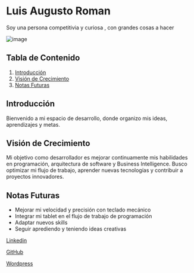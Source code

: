 # Luis Augusto Roman
Soy una persona competitivia y curiosa , con grandes cosas a hacer


![image](https://github.com/user-attachments/assets/1f1f16c9-1853-473b-9c3e-91721f332f96)


## Tabla de Contenido  
1. [Introducción](#introducción)  
2. [Visión de Crecimiento](#visión-de-crecimiento)  
3. [Notas Futuras](#notas-futuras)  


## Introducción  
Bienvenido a mi espacio de desarrollo, donde organizo mis ideas, aprendizajes y metas.  

## Visión de Crecimiento  
Mi objetivo como desarrollador es mejorar continuamente mis habilidades en programación, arquitectura de software y Business Intelligence. Busco optimizar mi flujo de trabajo, aprender nuevas tecnologías y contribuir a proyectos innovadores.  

## Notas Futuras  
- Mejorar mi velocidad y precisión con teclado mecánico  
- Integrar mi tablet en el flujo de trabajo de programación  
- Adaptar nuevos skills
- Seguir aprediendo y teniendo ideas creativas

[Linkedin](www.linkedin.com/in/luis-roman-huanca)

[GitHub](https://github.com/Makubex-Dev18)

[Wordpress](https://macheloide.wordpress.com/)
